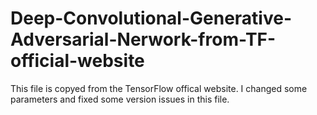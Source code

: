 # Deep-Convolutional-Generative-Adversarial-Nerwork-from-TF-official-website
This file is copyed from the TensorFlow offical website. I changed some parameters and fixed some version issues in this file. 
